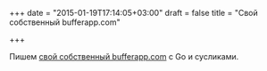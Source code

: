 +++
date = "2015-01-19T17:14:05+03:00"
draft = false
title = "Свой собственный bufferapp.com"

+++

<p>Пишем <a href="http://cheekycoder.com/2015/01/poor-mans-bufferapp/">свой собственный&nbsp;bufferapp.com</a> с Go и сусликами.</p>

